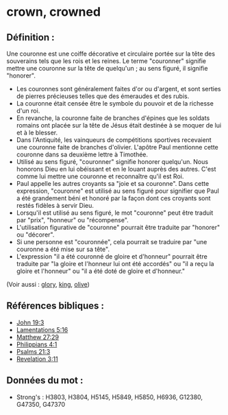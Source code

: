 # crown, crowned

## Définition :

Une couronne est une coiffe décorative et circulaire portée sur la tête des souverains tels que les rois et les reines. Le terme "couronner" signifie mettre une couronne sur la tête de quelqu'un ; au sens figuré, il signifie "honorer".

* Les couronnes sont généralement faites d'or ou d'argent, et sont serties de pierres précieuses telles que des émeraudes et des rubis.
* La couronne était censée être le symbole du pouvoir et de la richesse d'un roi.
* En revanche, la couronne faite de branches d'épines que les soldats romains ont placée sur la tête de Jésus était destinée à se moquer de lui et à le blesser.
* Dans l'Antiquité, les vainqueurs de compétitions sportives recevaient une couronne faite de branches d'olivier. L'apôtre Paul mentionne cette couronne dans sa deuxième lettre à Timothée.
* Utilisé au sens figuré, "couronner" signifie honorer quelqu'un. Nous honorons Dieu en lui obéissant et en le louant auprès des autres. C'est comme lui mettre une couronne et reconnaître qu'il est Roi.
* Paul appelle les autres croyants sa "joie et sa couronne". Dans cette expression, "couronne" est utilisé au sens figuré pour signifier que Paul a été grandement béni et honoré par la façon dont ces croyants sont restés fidèles à servir Dieu.
* Lorsqu'il est utilisé au sens figuré, le mot "couronne" peut être traduit par "prix", "honneur" ou "récompense".
* L'utilisation figurative de "couronne" pourrait être traduite par "honorer" ou "décorer".
* Si une personne est "couronnée", cela pourrait se traduire par "une couronne a été mise sur sa tête".
* L'expression "il a été couronné de gloire et d'honneur" pourrait être traduite par "la gloire et l'honneur lui ont été accordés" ou "il a reçu la gloire et l'honneur" ou "il a été doté de gloire et d'honneur."

(Voir aussi : [glory](../kt/glory.md), [king](../other/king.md), [olive](../other/olive.md))

## Références bibliques :

* [John 19:3](rc://en/tn/help/jhn/19/03)
* [Lamentations 5:16](rc://en/tn/help/lam/05/16)
* [Matthew 27:29](rc://en/tn/help/mat/27/29)
* [Philippians 4:1](rc://en/tn/help/php/04/01)
* [Psalms 21:3](rc://en/tn/help/psa/021/03)
* [Revelation 3:11](rc://en/tn/help/rev/03/11)

## Données du mot :

* Strong's : H3803, H3804, H5145, H5849, H5850, H6936, G12380, G47350, G47370
